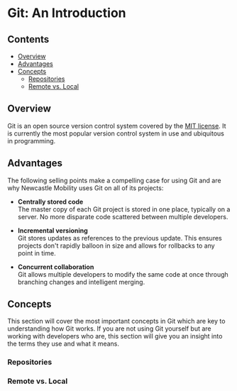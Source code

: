 # Git: An Introduction

## Contents

- [Overview](#overview)
- [Advantages](#advantages)
- [Concepts](#concepts)
  - [Repositories](#repositories)
  - [Remote vs. Local](#remote-vs-local)

## Overview

Git is an open source version control system covered by the [MIT license](https://github.com/git/git-scm.com/blob/master/README.md#license). It is currently the most popular version control system in use and ubiquitous in programming.

## Advantages

The following selling points make a compelling case for using Git and are why Newcastle Mobility uses Git on all of its projects:

- **Centrally stored code**  
The master copy of each Git project is stored in one place, typically on a server. No more disparate code scattered between multiple developers.

- **Incremental versioning**  
Git stores updates as references to the previous update. This ensures projects don't rapidly balloon in size and allows for rollbacks to any point in time.

- **Concurrent collaboration**  
Git allows multiple developers to modify the same code at once through branching changes and intelligent merging.

## Concepts

This section will cover the most important concepts in Git which are key to understanding how Git works. If you are not using Git yourself but are working with developers who are, this section will give you an insight into the terms they use and what it means.

### Repositories

### Remote vs. Local
